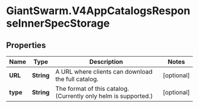 # GiantSwarm.V4AppCatalogsResponseInnerSpecStorage

## Properties
Name | Type | Description | Notes
------------ | ------------- | ------------- | -------------
**URL** | **String** | A URL where clients can download the full catalog. | [optional] 
**type** | **String** | The format of this catalog. (Currently only helm is supported.) | [optional] 


